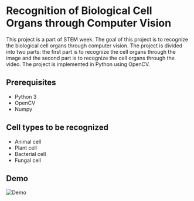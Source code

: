 Recognition of Biological Cell Organs through Computer Vision
============================================================

This project is a part of STEM week. The goal of this project is to recognize the biological cell organs through computer vision. The project is divided into two parts: the first part is to recognize the cell organs through the image and the second part is to recognize the cell organs through the video. The project is implemented in Python using OpenCV.

## Prerequisites

- Python 3
- OpenCV
- Numpy

## Cell types to be recognized

- Animal cell
- Plant cell
- Bacterial cell
- Fungal cell

## Demo

![Demo](demo.gif)
